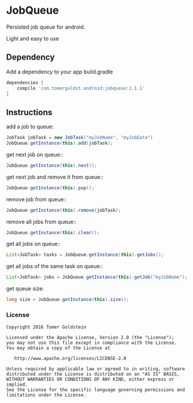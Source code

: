# JobQueue
Persisted job queue for android.

Light and easy to use

## Dependency
Add a dependency to your app build.gradle
```groovy
dependencies {
    compile 'com.tomergoldst.android:jobqueue:1.1.1'
}
```

## Instructions
add a job to queue:
```java
JobTask jobTask = new JobTask("myJobName", "myJobData")
JobQueue.getInstance(this).add(jobTask);
```

get next job on queue::
```java
JobQueue.getInstance(this).next();
```

get next job and remove it from queue::
```java
JobQueue.getInstance(this).pop();
```

remove job from queue::
```java
JobQueue.getInstance(this).remove(jobTask);
```

remove all jobs from queue::
```java
JobQueue.getInstance(this).clear();
```

get all jobs on queue::
```java
List<JobTask> tasks = JobQueue.getInstance(this).getJobs();
```

get all jobs of the same task on queue::
```java
List<JobTask> jobs = JobQueue.getInstance(this).getJob("myJobName");
```

get queue size:
```java
long size = JobQueue.getInstance(this).size();
```

### License
```
Copyright 2016 Tomer Goldstein

Licensed under the Apache License, Version 2.0 (the "License");
you may not use this file except in compliance with the License.
You may obtain a copy of the License at

   http://www.apache.org/licenses/LICENSE-2.0

Unless required by applicable law or agreed to in writing, software
distributed under the License is distributed on an "AS IS" BASIS,
WITHOUT WARRANTIES OR CONDITIONS OF ANY KIND, either express or implied.
See the License for the specific language governing permissions and
limitations under the License.
```


